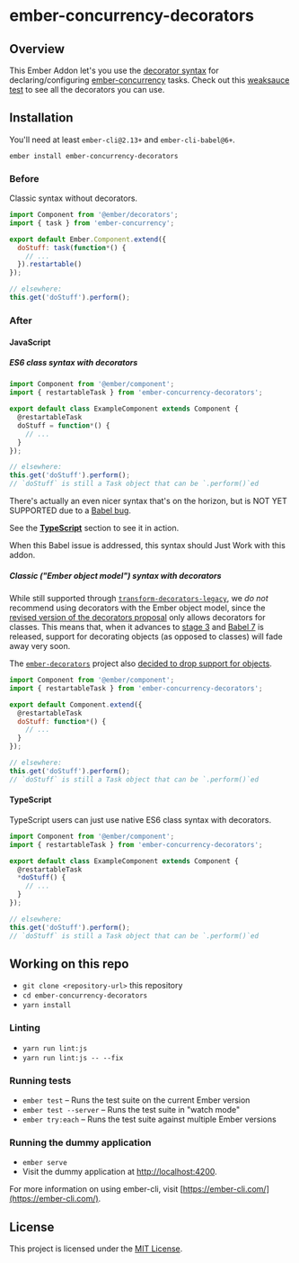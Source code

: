 # ember-concurrency-decorators

## Overview

This Ember Addon let's you use the
[decorator syntax](https://github.com/tc39/proposal-decorators)
for declaring/configuring
[ember-concurrency](https://ember-concurrency.com) tasks.
Check out this [weaksauce
test](https://github.com/machty/ember-concurrency-decorators/blob/master/tests/unit/decorators-js-test.js#L17) to see all the decorators you can use.

## Installation

You'll need at least `ember-cli@2.13+` and `ember-cli-babel@6+`.

```
ember install ember-concurrency-decorators
```

### Before

Classic syntax without decorators.

```js
import Component from '@ember/decorators';
import { task } from 'ember-concurrency';

export default Ember.Component.extend({
  doStuff: task(function*() {
    // ...
  }).restartable()
});

// elsewhere:
this.get('doStuff').perform();
```

### After

#### JavaScript

##### ES6 class syntax with decorators

```js
import Component from '@ember/component';
import { restartableTask } from 'ember-concurrency-decorators';

export default class ExampleComponent extends Component {
  @restartableTask
  doStuff = function*() {
    // ...
  }
});

// elsewhere:
this.get('doStuff').perform();
// `doStuff` is still a Task object that can be `.perform()`ed
```

There's actually an even nicer syntax that's on the horizon, but
is NOT YET SUPPORTED due to a [Babel bug](https://github.com/babel/babylon/issues/13).

See the [**TypeScript**](#typescript) section to see it in action.

When this Babel issue is addressed, this syntax should Just Work with
this addon.

##### Classic ("Ember object model") syntax with decorators

While still supported through [`transform-decorators-legacy`](https://github.com/loganfsmyth/babel-plugin-transform-decorators-legacy),
we *do not* recommend using decorators with the Ember object model, since the
[revised version of the decorators proposal](https://github.com/tc39/proposal-decorators)
only allows decorators for classes. This means that, when it advances to
[stage 3](https://github.com/tc39/proposals#stage-3) and
[Babel 7](https://babeljs.io/docs/plugins/transform-decorators/) is released,
support for decorating objects (as opposed to classes) will fade away very soon.

The [`ember-decorators`](https://ember-decorators.github.io/ember-decorators/latest/)
project also [decided to drop support for objects](https://ember-decorators.github.io/ember-decorators/latest/docs/why-go-native).

```js
import Component from '@ember/component';
import { restartableTask } from 'ember-concurrency-decorators';

export default Component.extend({
  @restartableTask
  doStuff: function*() {
    // ...
  }
});

// elsewhere:
this.get('doStuff').perform();
// `doStuff` is still a Task object that can be `.perform()`ed
```

#### TypeScript

TypeScript users can just use native ES6 class syntax with decorators.

```js
import Component from '@ember/component';
import { restartableTask } from 'ember-concurrency-decorators';

export default class ExampleComponent extends Component {
  @restartableTask
  *doStuff() {
    // ...
  }
});

// elsewhere:
this.get('doStuff').perform();
// `doStuff` is still a Task object that can be `.perform()`ed
```

## Working on this repo

* `git clone <repository-url>` this repository
* `cd ember-concurrency-decorators`
* `yarn install`

### Linting

* `yarn run lint:js`
* `yarn run lint:js -- --fix`

### Running tests

* `ember test` – Runs the test suite on the current Ember version
* `ember test --server` – Runs the test suite in "watch mode"
* `ember try:each` – Runs the test suite against multiple Ember versions

### Running the dummy application

* `ember serve`
* Visit the dummy application at [http://localhost:4200](http://localhost:4200).

For more information on using ember-cli, visit [https://ember-cli.com/](https://ember-cli.com/).

## License

This project is licensed under the [MIT License](LICENSE.md).
